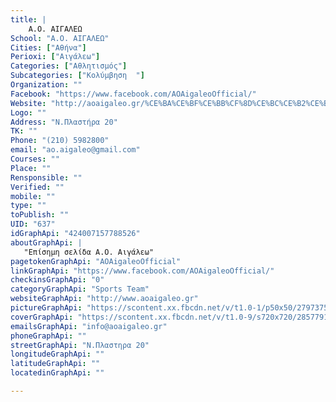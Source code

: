 ```yaml
---
title: |
    Α.Ο. ΑΙΓΑΛΕΩ
School: "Α.Ο. ΑΙΓΑΛΕΩ"
Cities: ["Αθήνα"]
Perioxi: ["Αιγάλεω"]
Categories: ["Αθλητισμός"]
Subcategories: ["Κολύμβηση  "]
Organization: ""
Facebook: "https://www.facebook.com/AOAigaleoOfficial/"
Website: "http://aoaigaleo.gr/%CE%BA%CE%BF%CE%BB%CF%8D%CE%BC%CE%B2%CE%B7%CF%83%CE%B7/"
Logo: ""
Address: "Ν.Πλαστήρα 20"
TK: ""
Phone: "(210) 5982800"
email: "ao.aigaleo@gmail.com"
Courses: ""
Place: ""
Rensponsible: ""
Verified: ""
mobile: ""
type: ""
toPublish: ""
UID: "637"
idGraphApi: "424007157788526"
aboutGraphApi: | 
   "Επίσημη σελίδα Α.Ο. Αιγάλεω"
pagetokenGraphApi: "AOAigaleoOfficial"
linkGraphApi: "https://www.facebook.com/AOAigaleoOfficial/"
checkinsGraphApi: "0"
categoryGraphApi: "Sports Team"
websiteGraphApi: "http://www.aoaigaleo.gr"
pictureGraphApi: "https://scontent.xx.fbcdn.net/v/t1.0-1/p50x50/27973759_773857499470155_2974352144946048896_n.png?oh=67ccee00e49e4aea0a9283dd008d2ad5&amp;oe=5B094130"
coverGraphApi: "https://scontent.xx.fbcdn.net/v/t1.0-9/s720x720/28577913_783821215140450_2107055929714675947_n.png?oh=1172c093852a1768857edf5691bf8365&amp;oe=5B3AFFCC"
emailsGraphApi: "info@aoaigaleo.gr"
phoneGraphApi: ""
streetGraphApi: "Ν.Πλαστηρα 20"
longitudeGraphApi: ""
latitudeGraphApi: ""
locatedinGraphApi: ""

---
```




